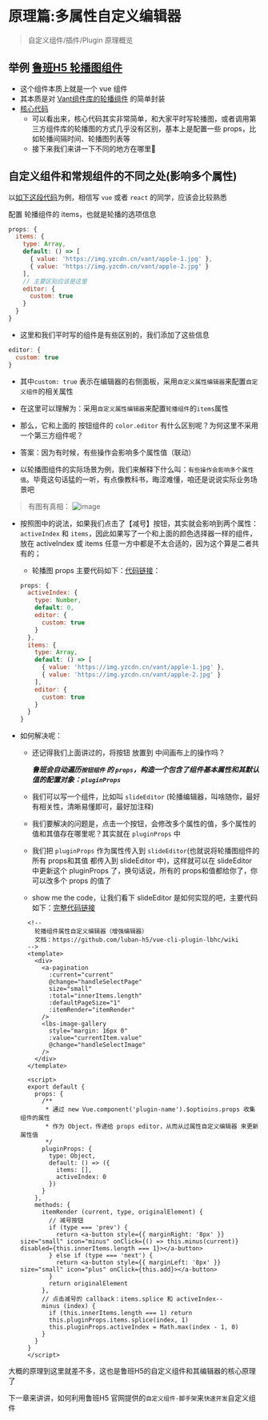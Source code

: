 # 原理篇:多属性自定义编辑器
> 自定义组件/插件/Plugin 原理概览

## 举例 [鲁班H5 轮播图组件](https://github.com/luban-h5-components/lbp-slide)
- 这个组件本质上就是一个 vue 组件
- 其本质是对 [Vant组件库的轮播组件](https://youzan.github.io/vant/#/zh-CN/swipe) 的简单封装
- [核心代码](https://github.com/luban-h5-components/lbp-slide/blob/master/src/component/entry.vue)
  - 可以看出来，核心代码其实非常简单，和大家平时写轮播图，或者调用第三方组件库的轮播图的方式几乎没有区别，基本上是配置一些 props，比如轮播间隔时间、轮播图列表等
  - 接下来我们来讲一下不同的地方在哪里🧐

## 自定义组件和常规组件的不同之处(影响多个属性)
以[如下这段代码](https://github.com/luban-h5-components/lbp-slide/blob/master/src/component/entry.vue#L57-L67)为例，相信写 `vue` 或者 `react` 的同学，应该会比较熟悉

配置 轮播组件的 items，也就是轮播的选项信息
```js
props: {
  items: {
    type: Array,
    default: () => [
      { value: 'https://img.yzcdn.cn/vant/apple-1.jpg' },
      { value: 'https://img.yzcdn.cn/vant/apple-2.jpg' }
    ],
    // 主要区别应该是这里
    editor: {
      custom: true
    }
  }
}
```

- 这里和我们平时写的组件是有些区别的，我们添加了这些信息
```js
editor: {
  custom: true
}
```
- 其中`custom: true` 表示在编辑器的右侧面板，采用`自定义属性编辑器`来配置`自定义组件`的相关属性

- 在这里可以理解为：采用`自定义属性编辑器`来配置`轮播组件`的`items`属性

- 那么，它和上面的 按钮组件的 `color.editor` 有什么区别呢？为何这里不采用一个第三方组件呢？

- 答案：因为有时候，有些操作会影响多个属性值（联动）

- 以轮播图组件的实际场景为例，我们来解释下什么叫：`有些操作会影响多个属性值`。毕竟这句话猛的一听，有点像教科书，晦涩难懂，咱还是说说实际业务场景吧

> 有图有真相：
> ![image](https://user-images.githubusercontent.com/12668546/73135735-b7b05680-4080-11ea-9d54-02760c9a13d3.png)

- 按照图中的说法，如果我们点击了【减号】按钮，其实就会影响到两个属性：`activeIndex` 和 `items`，因此如果写了一个和上面的颜色选择器一样的组件，放在 activeIndex 或 items 任意一方中都是不太合适的，因为这个算是二者共有的；
    - 轮播图 props 主要代码如下：[代码链接](https://github.com/luban-h5-components/lbp-slide/blob/master/src/component/entry.vue#L50-L67)：

    ```js
    props: {
      activeIndex: {
        type: Number,
        default: 0,
        editor: {
          custom: true
        }
      },
      items: {
        type: Array,
        default: () => [
          { value: 'https://img.yzcdn.cn/vant/apple-1.jpg' },
          { value: 'https://img.yzcdn.cn/vant/apple-2.jpg' }
        ],
        editor: {
          custom: true
        }
      }
    }
    ```

- 如何解决呢：
  - 还记得我们上面讲过的，将按钮 放置到 中间画布上的操作吗？

    ***鲁班会自动遍历`按钮组件` 的 `props`，构造一个包含了组件基本属性和其默认值的配置对象：`pluginProps`***

  - 我们可以写一个组件，比如叫 `slideEditor` (轮播编辑器，叫啥随你，最好有相关性，清晰易懂即可，最好加注释)
  - 我们要解决的问题是，点击一个按钮，会修改多个属性的值，多个属性的值和其值存在哪里呢？其实就在 `pluginProps` 中
  - 我们把 `pluginProps` 作为属性传入到 `slideEditor`(也就说将轮播图组件的所有 props和其值 都传入到 slideEditor 中)，这样就可以在 slideEditor 中更新这个 pluginProps 了，换句话说，所有的 props和值都给你了，你可以改多个 props 的值了
  - show me the code，让我们看下 slideEditor 是如何实现的吧，主要代码如下：[完整代码链接](https://github.com/luban-h5-components/lbp-slide/blob/master/src/component/editor.vue)
  ```vue
    <!--
      轮播组件属性自定义编辑器（增强编辑器）
      文档：https://github.com/luban-h5/vue-cli-plugin-lbhc/wiki
    -->
    <template>
      <div>
        <a-pagination
          :current="current"
          @change="handleSelectPage"
          size="small"
          :total="innerItems.length"
          :defaultPageSize="1"
          :itemRender="itemRender"
        />
        <lbs-image-gallery
          style="margin: 16px 0"
          :value="currentItem.value"
          @change="handleSelectImage"
        />
      </div>
    </template>

    <script>
    export default {
      props: {
        /**
         * 通过 new Vue.component('plugin-name').$optioins.props 收集组件的属性
         * 作为 Object，传递给 props editor，从而从过属性自定义编辑器 来更新属性值
         */
        pluginProps: {
          type: Object,
          default: () => ({
            items: [],
            activeIndex: 0
          })
        }
      },
      methods: {
        itemRender (current, type, originalElement) {
          // 减号按钮
          if (type === 'prev') {
            return <a-button style={{ marginRight: '8px' }} size="small" icon="minus" onClick={() => this.minus(current)} disabled={this.innerItems.length === 1}></a-button>
          } else if (type === 'next') {
            return <a-button style={{ marginLeft: '8px' }} size="small" icon="plus" onClick={this.add}></a-button>
          }
          return originalElement
        },
        // 点击减号的 callback：items.splice 和 activeIndex--
        minus (index) {
          if (this.innerItems.length === 1) return
          this.pluginProps.items.splice(index, 1)
          this.pluginProps.activeIndex = Math.max(index - 1, 0)
        }
      }
    }
    </script>
  ```

大概的原理到这里就差不多，这也是鲁班H5的自定义组件和其编辑器的核心原理了

下一章来讲讲，如何利用鲁班H5 官网提供的`自定义组件-脚手架`来`快速开发`自定义组件
